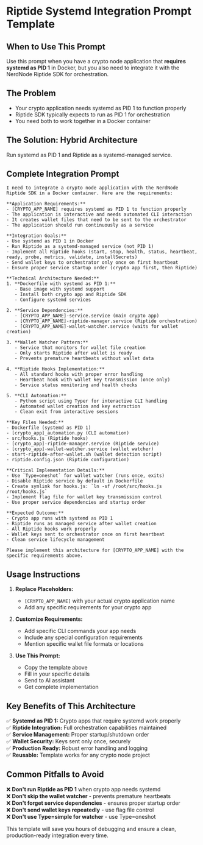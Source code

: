 # Riptide Systemd Integration Prompt Template

## When to Use This Prompt
Use this prompt when you have a crypto node application that **requires systemd as PID 1** in Docker, but you also need to integrate it with the NerdNode Riptide SDK for orchestration.

## The Problem
- Your crypto application needs systemd as PID 1 to function properly
- Riptide SDK typically expects to run as PID 1 for orchestration
- You need both to work together in a Docker container

## The Solution: Hybrid Architecture
Run systemd as PID 1 and Riptide as a systemd-managed service.

## Complete Integration Prompt

```
I need to integrate a crypto node application with the NerdNode Riptide SDK in a Docker container. Here are the requirements:

**Application Requirements:**
- [CRYPTO_APP_NAME] requires systemd as PID 1 to function properly
- The application is interactive and needs automated CLI interaction
- It creates wallet files that need to be sent to the orchestrator
- The application should run continuously as a service

**Integration Goals:**
- Use systemd as PID 1 in Docker
- Run Riptide as a systemd-managed service (not PID 1)
- Implement all Riptide hooks (start, stop, health, status, heartbeat, ready, probe, metrics, validate, installSecrets)
- Send wallet keys to orchestrator only once on first heartbeat
- Ensure proper service startup order (crypto app first, then Riptide)

**Technical Architecture Needed:**
1. **Dockerfile with systemd as PID 1:**
   - Base image with systemd support
   - Install both crypto app and Riptide SDK
   - Configure systemd services

2. **Service Dependencies:**
   - [CRYPTO_APP_NAME]-service.service (main crypto app)
   - [CRYPTO_APP_NAME]-riptide-manager.service (Riptide orchestration)
   - [CRYPTO_APP_NAME]-wallet-watcher.service (waits for wallet creation)

3. **Wallet Watcher Pattern:**
   - Service that monitors for wallet file creation
   - Only starts Riptide after wallet is ready
   - Prevents premature heartbeats without wallet data

4. **Riptide Hooks Implementation:**
   - All standard hooks with proper error handling
   - Heartbeat hook with wallet key transmission (once only)
   - Service status monitoring and health checks

5. **CLI Automation:**
   - Python script using Typer for interactive CLI handling
   - Automated wallet creation and key extraction
   - Clean exit from interactive sessions

**Key Files Needed:**
- Dockerfile (systemd as PID 1)
- [crypto_app]_automation.py (CLI automation)
- src/hooks.js (Riptide hooks)
- [crypto_app]-riptide-manager.service (Riptide service)
- [crypto_app]-wallet-watcher.service (wallet watcher)
- start-riptide-after-wallet.sh (wallet detection script)
- riptide.config.json (Riptide configuration)

**Critical Implementation Details:**
- Use `Type=oneshot` for wallet watcher (runs once, exits)
- Disable Riptide service by default in Dockerfile
- Create symlink for hooks.js: `ln -sf /root/src/hooks.js /root/hooks.js`
- Implement flag file for wallet key transmission control
- Use proper service dependencies and startup order

**Expected Outcome:**
- Crypto app runs with systemd as PID 1
- Riptide runs as managed service after wallet creation
- All Riptide hooks work properly
- Wallet keys sent to orchestrator once on first heartbeat
- Clean service lifecycle management

Please implement this architecture for [CRYPTO_APP_NAME] with the specific requirements above.
```

## Usage Instructions

1. **Replace Placeholders:**
   - `[CRYPTO_APP_NAME]` with your actual crypto application name
   - Add any specific requirements for your crypto app

2. **Customize Requirements:**
   - Add specific CLI commands your app needs
   - Include any special configuration requirements
   - Mention specific wallet file formats or locations

3. **Use This Prompt:**
   - Copy the template above
   - Fill in your specific details
   - Send to AI assistant
   - Get complete implementation

## Key Benefits of This Architecture

✅ **Systemd as PID 1:** Crypto apps that require systemd work properly  
✅ **Riptide Integration:** Full orchestration capabilities maintained  
✅ **Service Management:** Proper startup/shutdown order  
✅ **Wallet Security:** Keys sent only once, securely  
✅ **Production Ready:** Robust error handling and logging  
✅ **Reusable:** Template works for any crypto node project  

## Common Pitfalls to Avoid

❌ **Don't run Riptide as PID 1** when crypto app needs systemd  
❌ **Don't skip the wallet watcher** - prevents premature heartbeats  
❌ **Don't forget service dependencies** - ensures proper startup order  
❌ **Don't send wallet keys repeatedly** - use flag file control  
❌ **Don't use Type=simple for watcher** - use Type=oneshot  

This template will save you hours of debugging and ensure a clean, production-ready integration every time.
